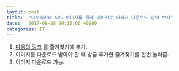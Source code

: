 ```yaml
---
layout: post
title:  "나무위키의 SVG 이미지를 원래 이미지로 바꿔서 다운로드 받아 보자"
date:   2017-08-28 20:15:00 +0900
categories: IT
---
```


1. [다음의 링크](https://gist.githubusercontent.com/thy2134/ded891a8c9c2e045b7fa394e38daaaa8/raw/6e68444caeb67a726d41c79678d8aa4b05850e6e/foo.js) 를 즐겨찾기에 추가.
2. 이미지를 다운로드 받아야 할 때 방금 추가한 즐겨찾기를 한번 눌러줌.
3. 이미지 다운로드 가능.